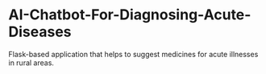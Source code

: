 # AI-Chatbot-For-Diagnosing-Acute-Diseases
Flask-based application that helps to suggest medicines for acute illnesses in rural areas.
